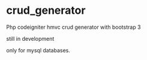 # crud_generator
Php codeigniter hmvc crud generator with bootstrap 3

still in development

only for mysql databases.
